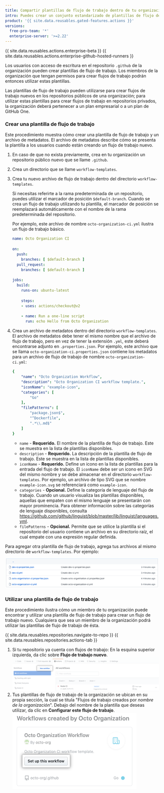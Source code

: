 ```yaml
---
title: Compartir plantillas de flujo de trabajo dentro de tu organización
intro: Puedes crear un conjunto estandarizado de plantillas de flujo de trabajo específicamente para tu organización. Los miembros de la organización pueden entonces utilizar estas plantillas cuando creen flujos de trabajo nuevos en los repositorios de dicha organización.
product: '{{ site.data.reusables.gated-features.actions }}'
versions:
  free-pro-team: '*'
  enterprise-server: '>=2.22'
---
```


{{ site.data.reusables.actions.enterprise-beta }}
{{ site.data.reusables.actions.enterprise-github-hosted-runners }}

Los usuarios con acceso de escritura en el repositorio `.github` de la organización pueden crear plantillas de flujo de trabajo. Los miembros de la organización que tengan permisos para crear flujos de trabajo podrán entonces utilizar estas plantillas.

Las plantillas de flujo de trabajo pueden utilizarse para crear flujos de trabajo nuevos en los repositorios públicos de una organización; para utilizar estas plantillas para crear flujos de trabajo en repositorios privados, la organización deberá pertenecer a un plan empresarial o a un plan de GitHub One.

### Crear una plantilla de flujo de trabajo

Este procedimiento muestra cómo crear una plantilla de flujo de trabajo y un archivo de metadatos. El archivo de metadatos describe cómo se presenta la plantilla a los usuarios cuando están creando un flujo de trabajo nuevo.

1. En caso de que no exista previamente, crea en tu organización un repositorio público nuevo que se llame `.github`.
1. Crea un directorio que se llame `workflow-templates`.
1. Crea tu nuevo archivo de flujo de trabajo dentro del directorio `workflow-templates`.

   Si necesitas referirte a la rama predeterminada de un repositorio, puedes utilizar el marcador de posición `$default-branch`. Cuando se crea un flujo de trabajo utilizando tu plantilla, el marcador de posición se reemplazará automáticamente con el nombre de la rama predeterminada del repositorio.

   Por ejemplo, este archivo de nombre `octo-organization-ci.yml` ilustra un flujo de trabajo básico.

   ```yaml
   name: Octo Organization CI

   on:
     push:
       branches: [ $default-branch ]
     pull_request:
       branches: [ $default-branch ]

   jobs:
     build:
       runs-on: ubuntu-latest

       steps:
       - uses: actions/checkout@v2

       - name: Run a one-line script
         run: echo Hello from Octo Organization
   ```
1. Crea un archivo de metadatos dentro del directorio `workflow-templates`. El archivo de metadatos debe tener el mismo nombre que el archivo de flujo de trabajo, pero en vez de tener la extensión `.yml`, este deberá encontrarse adjunto en `.properties.json`. Por ejemplo, este archivo que se llama `octo-organization-ci.properties.json` contiene los metadatos para un archivo de flujo de trabajo de nombre `octo-organization-ci.yml`:
   ```yaml
   {
       "name": "Octo Organization Workflow",
       "description": "Octo Organization CI workflow template.",
       "iconName": "example-icon",
       "categories": [
           "Go"
       ],
       "filePatterns": [
           "package.json$",
           "^Dockerfile",
           ".*\\.md$"
       ]
   }
   ```
   * `name` - **Requerido.** El nombre de la plantilla de flujo de trabajo. Este se muestra en la lista de plantillas disponibles.
   * `description` - **Requerido.** La descripción de la plantilla de flujo de trabajo. Este se muestra en la lista de plantillas disponibles.
   * `iconName` - **Requerido.** Define un icono en la lista de plantillas para la entrada del flujo de trabajo. El `iconName` debe ser un icono en SVG del mismo nombre y se debe almacenar en el directorio `workflow-templates`. Por ejemplo, un archivo de tipo SVG que se nombre `example-icon.svg` se referenciará como `example-icon`.
   * `categories` - **Opcional.** Define la categoría de lenguaje del flujo de trabajo. Cuando un usuario visualiza las plantillas disponibles, aquellas que empaten con el mismo lenguaje se presentarán con mayor prominencia. Para obtener información sobre las categorías de lenguaje disponibles, consulta https://github.com/github/linguist/blob/master/lib/linguist/languages.yml.
   * `filePatterns` - **Opcional.** Permite que se utilice la plantilla si el repositorio del usuario contiene un archivo en su directorio raíz, el cual empate con una expresión regular definida.

Para agregar otra plantilla de flujo de trabajo, agrega tus archivos al mismo directorio de `workflow-templates`. Por ejemplo:

![Archivos de plantilla de flujo de trabajo](/assets/images/help/images/workflow-template-files.png)

### Utilizar una plantilla de flujo de trabajo

Este procedimiento ilustra cómo un miembro de tu organización puede encontrar y utilizar una plantilla de flujo de trabajo para crear un flujo de trabajo nuevo. Cualquiera que sea un miembro de la organización podrá utilizar las plantillas de flujo de trabajo de ésta.

{{ site.data.reusables.repositories.navigate-to-repo }}
{{ site.data.reusables.repositories.actions-tab }}
1. Si tu repositorio ya cuenta con flujos de trabajo: En la esquina superior izquierda, da clic sobre **Flujo de trabajo nuevo**. ![Crear un nuevo flujo de trabajo](/assets/images/help/repository/actions-new-workflow.png)
1. Tus plantillas de flujo de trabajo de la organización se ubican en su propia sección, la cual se titula "Flujos de trabajo creados por _nombre de la organización_". Debajo del nombre de la plantilla que deseas utilizar, da clic en **Configurar este flujo de trabajo**. ![Configurar este flujo de trabajo](/assets/images/help/settings/actions-create-starter-workflow.png)
